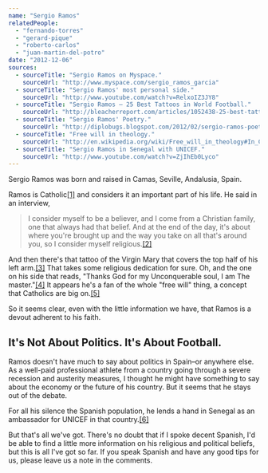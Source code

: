 ```yaml
---
name: "Sergio Ramos"
relatedPeople:
  - "fernando-torres"
  - "gerard-pique"
  - "roberto-carlos"
  - "juan-martin-del-potro"
date: "2012-12-06"
sources:
  - sourceTitle: "Sergio Ramos on Myspace."
    sourceUrl: "http://www.myspace.com/sergio_ramos_garcia"
  - sourceTitle: "Sergio Ramos' most personal side."
    sourceUrl: "http://www.youtube.com/watch?v=RelxoIZ3JY8"
  - sourceTitle: "Sergio Ramos – 25 Best Tattoos in World Football."
    sourceUrl: "http://bleacherreport.com/articles/1052438-25-best-tattoos-in-world-football/page/7"
  - sourceTitle: "Sergio Ramos' Poetry."
    sourceUrl: "http://diplobugs.blogspot.com/2012/02/sergio-ramos-poetry.html"
  - sourceTitle: "Free will in theology."
    sourceUrl: "http://en.wikipedia.org/wiki/Free_will_in_theology#In_Catholicism"
  - sourceTitle: "Sergio Ramos in Senegal with UNICEF."
    sourceUrl: "http://www.youtube.com/watch?v=ZjIhEb0Lyco"
---
```


Sergio Ramos was born and raised in Camas, Seville, Andalusia, Spain.

Ramos is Catholic<a class="source-citation" href="http://www.myspace.com/sergio_ramos_garcia" title="Sergio Ramos on Myspace.">[1]</a> and considers it an important part of his life. He said in an interview,

>I consider myself to be a believer, and I come from a Christian family, one that always had that belief. And at the end of the day, it's about where you're brought up and the way you take on all that's around you, so I consider myself religious.<a class="source-citation" href="http://www.youtube.com/watch?v=RelxoIZ3JY8" title="Sergio Ramos&apos; most personal side.">[2]</a>

And then there's that tattoo of the Virgin Mary that covers the top half of his left arm.<a class="source-citation" href="http://bleacherreport.com/articles/1052438-25-best-tattoos-in-world-football/page/7" title="Sergio Ramos – 25 Best Tattoos in World Football.">[3]</a> That takes some religious dedication for sure. Oh, and the one on his side that reads, "Thanks God for my Unconquerable soul, I am The master."<a class="source-citation" href="http://diplobugs.blogspot.com/2012/02/sergio-ramos-poetry.html" title="Sergio Ramos&apos; Poetry.">[4]</a> It appears he's a fan of the whole "free will" thing, a concept that Catholics are big on.<a class="source-citation" href="http://en.wikipedia.org/wiki/Free_will_in_theology#In_Catholicism" title="Free will in theology.">[5]</a>

So it seems clear, even with the little information we have, that Ramos is a devout adherent to his faith.


## It's Not About Politics. It's About Football.

Ramos doesn't have much to say about politics in Spain–or anywhere else. As a well-paid professional athlete from a country going through a severe recession and austerity measures, I thought he might have something to say about the economy or the future of his country. But it seems that he stays out of the debate.

For all his silence the Spanish population, he lends a hand in Senegal as an ambassador for UNICEF in that country.<a class="source-citation" href="http://www.youtube.com/watch?v=ZjIhEb0Lyco" title="Sergio Ramos in Senegal with UNICEF.">[6]</a>

But that's all we've got. There's no doubt that if I spoke decent Spanish, I'd be able to find a little more information on his religious and political beliefs, but this is all I've got so far. If you speak Spanish and have any good tips for us, please leave us a note in the comments.